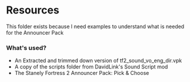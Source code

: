 # Resources

This folder exists because I need examples to understand what is needed for the Announcer Pack

### What's used?

  - An Extracted and trimmed down version of tf2_sound_vo_eng_dir.vpk
  - A copy of the scripts folder from DavidLink's Sound Script mod
  - The Stanely Fortress 2 Announcer Pack: Pick & Choose
